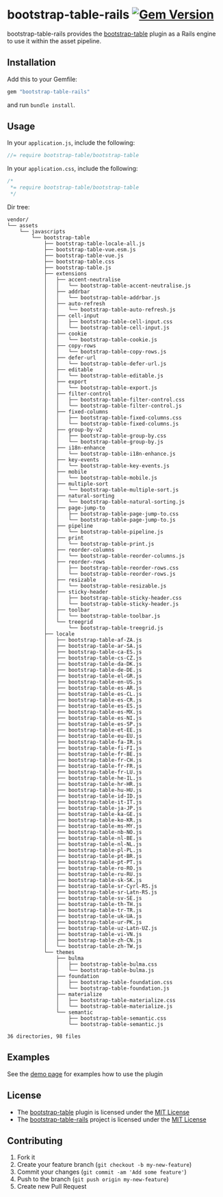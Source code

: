 # bootstrap-table-rails [![Gem Version](https://badge.fury.io/rb/bootstrap-table-rails.png)](http://badge.fury.io/rb/bootstrap-table-rails)

bootstrap-table-rails provides the [bootstrap-table](https://github.com/wenzhixin/bootstrap-table/)
plugin as a Rails engine to use it within the asset pipeline.

## Installation

Add this to your Gemfile:

```ruby
gem "bootstrap-table-rails"
```

and run `bundle install`.

## Usage

In your `application.js`, include the following:

```js
//= require bootstrap-table/bootstrap-table
```

In your `application.css`, include the following:

```css
/*
 *= require bootstrap-table/bootstrap-table
 */

```
Dir tree:

``` tree
vendor/
└── assets
    └── javascripts
        └── bootstrap-table
            ├── bootstrap-table-locale-all.js
            ├── bootstrap-table-vue.esm.js
            ├── bootstrap-table-vue.js
            ├── bootstrap-table.css
            ├── bootstrap-table.js
            ├── extensions
            │   ├── accent-neutralise
            │   │   └── bootstrap-table-accent-neutralise.js
            │   ├── addrbar
            │   │   └── bootstrap-table-addrbar.js
            │   ├── auto-refresh
            │   │   └── bootstrap-table-auto-refresh.js
            │   ├── cell-input
            │   │   ├── bootstrap-table-cell-input.css
            │   │   └── bootstrap-table-cell-input.js
            │   ├── cookie
            │   │   └── bootstrap-table-cookie.js
            │   ├── copy-rows
            │   │   └── bootstrap-table-copy-rows.js
            │   ├── defer-url
            │   │   └── bootstrap-table-defer-url.js
            │   ├── editable
            │   │   └── bootstrap-table-editable.js
            │   ├── export
            │   │   └── bootstrap-table-export.js
            │   ├── filter-control
            │   │   ├── bootstrap-table-filter-control.css
            │   │   └── bootstrap-table-filter-control.js
            │   ├── fixed-columns
            │   │   ├── bootstrap-table-fixed-columns.css
            │   │   └── bootstrap-table-fixed-columns.js
            │   ├── group-by-v2
            │   │   ├── bootstrap-table-group-by.css
            │   │   └── bootstrap-table-group-by.js
            │   ├── i18n-enhance
            │   │   └── bootstrap-table-i18n-enhance.js
            │   ├── key-events
            │   │   └── bootstrap-table-key-events.js
            │   ├── mobile
            │   │   └── bootstrap-table-mobile.js
            │   ├── multiple-sort
            │   │   └── bootstrap-table-multiple-sort.js
            │   ├── natural-sorting
            │   │   └── bootstrap-table-natural-sorting.js
            │   ├── page-jump-to
            │   │   ├── bootstrap-table-page-jump-to.css
            │   │   └── bootstrap-table-page-jump-to.js
            │   ├── pipeline
            │   │   └── bootstrap-table-pipeline.js
            │   ├── print
            │   │   └── bootstrap-table-print.js
            │   ├── reorder-columns
            │   │   └── bootstrap-table-reorder-columns.js
            │   ├── reorder-rows
            │   │   ├── bootstrap-table-reorder-rows.css
            │   │   └── bootstrap-table-reorder-rows.js
            │   ├── resizable
            │   │   └── bootstrap-table-resizable.js
            │   ├── sticky-header
            │   │   ├── bootstrap-table-sticky-header.css
            │   │   └── bootstrap-table-sticky-header.js
            │   ├── toolbar
            │   │   └── bootstrap-table-toolbar.js
            │   └── treegrid
            │       └── bootstrap-table-treegrid.js
            ├── locale
            │   ├── bootstrap-table-af-ZA.js
            │   ├── bootstrap-table-ar-SA.js
            │   ├── bootstrap-table-ca-ES.js
            │   ├── bootstrap-table-cs-CZ.js
            │   ├── bootstrap-table-da-DK.js
            │   ├── bootstrap-table-de-DE.js
            │   ├── bootstrap-table-el-GR.js
            │   ├── bootstrap-table-en-US.js
            │   ├── bootstrap-table-es-AR.js
            │   ├── bootstrap-table-es-CL.js
            │   ├── bootstrap-table-es-CR.js
            │   ├── bootstrap-table-es-ES.js
            │   ├── bootstrap-table-es-MX.js
            │   ├── bootstrap-table-es-NI.js
            │   ├── bootstrap-table-es-SP.js
            │   ├── bootstrap-table-et-EE.js
            │   ├── bootstrap-table-eu-EU.js
            │   ├── bootstrap-table-fa-IR.js
            │   ├── bootstrap-table-fi-FI.js
            │   ├── bootstrap-table-fr-BE.js
            │   ├── bootstrap-table-fr-CH.js
            │   ├── bootstrap-table-fr-FR.js
            │   ├── bootstrap-table-fr-LU.js
            │   ├── bootstrap-table-he-IL.js
            │   ├── bootstrap-table-hr-HR.js
            │   ├── bootstrap-table-hu-HU.js
            │   ├── bootstrap-table-id-ID.js
            │   ├── bootstrap-table-it-IT.js
            │   ├── bootstrap-table-ja-JP.js
            │   ├── bootstrap-table-ka-GE.js
            │   ├── bootstrap-table-ko-KR.js
            │   ├── bootstrap-table-ms-MY.js
            │   ├── bootstrap-table-nb-NO.js
            │   ├── bootstrap-table-nl-BE.js
            │   ├── bootstrap-table-nl-NL.js
            │   ├── bootstrap-table-pl-PL.js
            │   ├── bootstrap-table-pt-BR.js
            │   ├── bootstrap-table-pt-PT.js
            │   ├── bootstrap-table-ro-RO.js
            │   ├── bootstrap-table-ru-RU.js
            │   ├── bootstrap-table-sk-SK.js
            │   ├── bootstrap-table-sr-Cyrl-RS.js
            │   ├── bootstrap-table-sr-Latn-RS.js
            │   ├── bootstrap-table-sv-SE.js
            │   ├── bootstrap-table-th-TH.js
            │   ├── bootstrap-table-tr-TR.js
            │   ├── bootstrap-table-uk-UA.js
            │   ├── bootstrap-table-ur-PK.js
            │   ├── bootstrap-table-uz-Latn-UZ.js
            │   ├── bootstrap-table-vi-VN.js
            │   ├── bootstrap-table-zh-CN.js
            │   └── bootstrap-table-zh-TW.js
            └── themes
                ├── bulma
                │   ├── bootstrap-table-bulma.css
                │   └── bootstrap-table-bulma.js
                ├── foundation
                │   ├── bootstrap-table-foundation.css
                │   └── bootstrap-table-foundation.js
                ├── materialize
                │   ├── bootstrap-table-materialize.css
                │   └── bootstrap-table-materialize.js
                └── semantic
                    ├── bootstrap-table-semantic.css
                    └── bootstrap-table-semantic.js
                    
36 directories, 98 files
```



## Examples

See the [demo page](http://bootstrap-table.wenzhixin.net.cn) for examples how to use the plugin

## License

* The [bootstrap-table](https://github.com/wenzhixin/bootstrap-table/) plugin is licensed under the
[MIT License](http://opensource.org/licenses/mit-license.html)
* The [bootstrap-table-rails](https://github.com/bjevanchiu/bootstrap-table-rails) project is
 licensed under the [MIT License](http://opensource.org/licenses/mit-license.html)

## Contributing

1. Fork it
2. Create your feature branch (`git checkout -b my-new-feature`)
3. Commit your changes (`git commit -am 'Add some feature'`)
4. Push to the branch (`git push origin my-new-feature`)
5. Create new Pull Request
